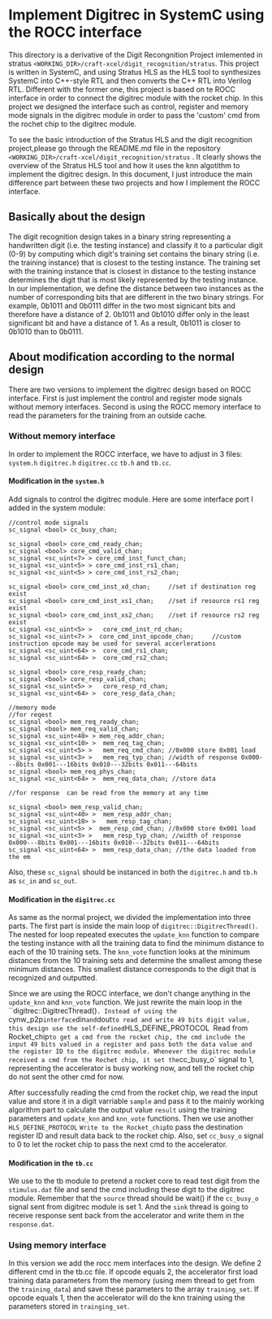# Implement Digitrec in SystemC using the ROCC interface

This directory is a derivative of the Digit Recongnition Project imlemented in stratus `<WORKING_DIR>/craft-xcel/digit_recognition/stratus`. This project is written in SystemC, and using Stratus HLS as the HLS tool to synthesizes SystemC into C++-style RTL and then converts the C++ RTL into Verilog RTL. Different with the former one, this project is based on te ROCC interface in order to connect the digitrec module with the rocket chip. In this project we designed the interface such as control, register and memory mode signals in the digitrec module in order to pass the 'custom' cmd from the rochet chip to the digitrec module.

To see the basic introduction of the Stratus HLS and the digit recognition project,please go through the README.md file in the repository `<WORKING_DIR>/craft-xcel/digit_recognition/stratus` . It clearly shows the overview of the Stratus HLS tool and how it uses the knn algotithm to implement the digitrec design. In this document, I just introduce the main difference part between these two projects and how I implement the ROCC interface.

## Basically about the design 

The digit recognition design takes in a binary string representing a handwritten digit (i.e. the testing instance) and classify it to a particular digit (0-9) by computing which digit's training set contains the binary string (i.e. the training instance) that is closest to the testing instance. The training set with the training instance that is closest in distance to the testing instance determines the digit that is most likely represented by the testing instance. In our implementation, we define the distance between two instances as the number of corresponding bits that are different in the two binary strings. For example, 0b1011 and 0b0111 differ in the two most signicant bits and therefore have a distance of 2. 0b1011 and 0b1010 differ only in the least significant bit and have a distance of 1. As a result, 0b1011 is closer to 0b1010 than to 0b0111.

## About modification according to the normal design

There are two versions to implement the digitrec design based on ROCC interface. First is just implement the control and register mode signals without memory interfaces. Second is using the ROCC memory interface to read the parameters for the training from an outside cache. 

### Without memory interface

In order to implement the ROCC interface, we have to adjust in 3 files: `system.h` `digitrec.h` `digitrec.cc` `tb.h` and `tb.cc`.

#### Modification in the `system.h` 

Add signals to control the digitrec module. Here are some interface port I added in the system module: 

    //control mode signals
    sc_signal <bool> cc_busy_chan;             

    sc_signal <bool> core_cmd_ready_chan;
    sc_signal <bool> core_cmd_valid_chan;
    sc_signal <sc_uint<7> > core_cmd_inst_funct_chan;
    sc_signal <sc_uint<5> > core_cmd_inst_rs1_chan;
    sc_signal <sc_uint<5> > core_cmd_inst_rs2_chan;

    sc_signal <bool> core_cmd_inst_xd_chan;     //set if destination reg exist
    sc_signal <bool> core_cmd_inst_xs1_chan;    //set if resource rs1 reg exist
    sc_signal <bool> core_cmd_inst_xs2_chan;    //set if resource rs2 reg exist
    sc_signal <sc_uint<5> >   core_cmd_inst_rd_chan;
    sc_signal <sc_uint<7> >  core_cmd_inst_opcode_chan;     //custom instruction opcode may be used for several accerlerations
    sc_signal <sc_uint<64> >  core_cmd_rs1_chan;
    sc_signal <sc_uint<64> >  core_cmd_rs2_chan;

    sc_signal <bool> core_resp_ready_chan;
    sc_signal <bool> core_resp_valid_chan;
    sc_signal <sc_uint<5> >   core_resp_rd_chan;
    sc_signal <sc_uint<64> >  core_resp_data_chan;

    //memory mode
    //for reqest
    sc_signal <bool> mem_req_ready_chan;
    sc_signal <bool> mem_req_valid_chan;
    sc_signal <sc_uint<40> > mem_req_addr_chan;
    sc_signal <sc_uint<10> >  mem_req_tag_chan;
    sc_signal <sc_uint<5> >   mem_req_cmd_chan; //0x000 store 0x001 load
    sc_signal <sc_uint<3> >   mem_req_typ_chan; //width of response 0x000---8bits 0x001---16bits 0x010---32bits 0x011---64bits
    sc_signal <bool> mem_req_phys_chan;
    sc_signal <sc_uint<64> >  mem_req_data_chan; //store data

    //for response  can be read from the memory at any time

    sc_signal <bool> mem_resp_valid_chan;
    sc_signal <sc_uint<40> >  mem_resp_addr_chan;
    sc_signal <sc_uint<10> >   mem_resp_tag_chan;
    sc_signal <sc_uint<5> >  mem_resp_cmd_chan; //0x000 store 0x001 load
    sc_signal <sc_uint<3> >   mem_resp_typ_chan; //width of response 0x000---8bits 0x001---16bits 0x010---32bits 0x011---64bits
    sc_signal <sc_uint<64> >  mem_resp_data_chan; //the data loaded from the em

Also, these `sc_signal` should be instanced in both the `digitrec.h` and `tb.h` as `sc_in` and `sc_out`.  

#### Modification in the `digitrec.cc`

As same as the normal project, we divided the implementation into three parts. The first part is inside the main loop of `digitrec::DigitrecThread()`. The nested for loop repeated executes the `update_knn` function to compare the testing instance with all the training data to find the minimum distance to each of the 10 training sets. The `knn_vote` function looks at the minimum distances from the 10 training sets and determine the smallest among these minimum distances. This smallest distance corresponds to the digit that is recognized and outputted. 

Since we are using the ROCC interface, we don't change anything in the `update_knn` and `knn_vote` function. We just rewrite the main loop in the ``digitrec::DigitrecThread()`. Instead of using the `cynw_p2p` interface `din` and `dout` to read and write 49 bits digit value, this design use the self-defined `HLS_DEFINE_PROTOCOL` `Read from Rocket_chip` to get a cmd from the rocket chip, the cmd include the input 49 bits valued in a register and pass both the data value and the register ID to the digitrec module. Whenever the digitrec module received a cmd from the Rochet chip, it set the `cc_busy_o` signal to 1, representing the accelerator is busy working now, and tell the rocket chip do not sent the other cmd for now. 

After successfully reading the cmd from the rocket chip, we read the input value and store it in a digit varriable `sample` and pass it to the mainly working algorithm part to calculate the output value `result` using the training parameters and `update_knn` and `knn_vote` functions. Then we use another `HLS_DEFINE_PROTOCOL` `Write to the Rocket_chip`to pass the destination register ID and result data back to the rocket chip. Also, set `cc_busy_o` signal to 0 to let the rocket chip to pass the next cmd to the accelerator.

#### Modification in the `tb.cc`

We use to the tb module to pretend a rocket core to read test digit from the `stimulus.dat` file and send the cmd including these digit to the digitrec module. Remember that the `source` thread should be wait() if the `cc_busy_o` signal sent from digitrec module is set 1. And the `sink` thread is going to receive response sent back from the accelerator and write them in the `response.dat`.

### Using memory interface

In this version we add the rocc mem interfaces into the design. We define 2 different cmd in the tb.cc file. If opcode equals 2, the accelerator first load training data parameters from the memory (using mem thread to get from the `training_data`) and save these parameters to the array `training_set`. If opcode equals 1, then the accelerator will do the knn training using the parameters stored in `trainging_set`. 
